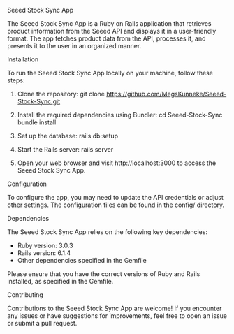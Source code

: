 Seeed Stock Sync App

The Seeed Stock Sync App is a Ruby on Rails application that retrieves product information from the Seeed API and displays it in a user-friendly format. The app fetches product data from the API, processes it, and presents it to the user in an organized manner.

Installation

To run the Seeed Stock Sync App locally on your machine, follow these steps:

1. Clone the repository:
   git clone https://github.com/MegsKunneke/Seeed-Stock-Sync.git

2. Install the required dependencies using Bundler:
   cd Seeed-Stock-Sync
   bundle install

3. Set up the database:
   rails db:setup

4. Start the Rails server:
   rails server

5. Open your web browser and visit http://localhost:3000 to access the Seeed Stock Sync App.

Configuration

To configure the app, you may need to update the API credentials or adjust other settings. The configuration files can be found in the config/ directory.

Dependencies

The Seeed Stock Sync App relies on the following key dependencies:

- Ruby version: 3.0.3
- Rails version: 6.1.4
- Other dependencies specified in the Gemfile

Please ensure that you have the correct versions of Ruby and Rails installed, as specified in the Gemfile.

Contributing

Contributions to the Seeed Stock Sync App are welcome! If you encounter any issues or have suggestions for improvements, feel free to open an issue or submit a pull request.
